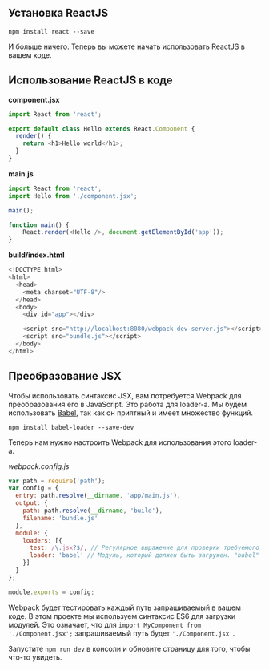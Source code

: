 ## Установка ReactJS

`npm install react --save`

И больше ничего. Теперь вы можете начать использовать ReactJS в вашем коде.

## Использование ReactJS в коде

**component.jsx**

```javascript
import React from 'react';

export default class Hello extends React.Component {
  render() {
    return <h1>Hello world</h1>;
  }
}
```

**main.js**

```javascript
import React from 'react';
import Hello from './component.jsx';

main();

function main() {
    React.render(<Hello />, document.getElementById('app'));
}
```

**build/index.html**

```javascript
<!DOCTYPE html>
<html>
  <head>
    <meta charset="UTF-8"/>
  </head>
  <body>
    <div id="app"></div>

    <script src="http://localhost:8080/webpack-dev-server.js"></script>
    <script src="bundle.js"></script>
  </body>
</html>
```

## Преобразование JSX

Чтобы использовать синтаксис JSX, вам потребуется Webpack для преобразования его в JavaScript. Это работа для loader-а. Мы будем использовать [Babel](https://babeljs.io/), так как он приятный и имеет множество функций.

`npm install babel-loader --save-dev`

Теперь нам нужно настроить Webpack для использования этого loader-а.

*webpack.config.js*
```javascript
var path = require('path');
var config = {
  entry: path.resolve(__dirname, 'app/main.js'),
  output: {
    path: path.resolve(__dirname, 'build'),
    filename: 'bundle.js'
  },
  module: {
    loaders: [{
      test: /\.jsx?$/, // Регулярное выражение для проверки требуемого пути. Соответствует js или jsx.
      loader: 'babel' // Модуль, который должен быть загружен. "babel" - сокращение для "babel-loader".
    }]
  }
};

module.exports = config;
```

Webpack будет тестировать каждый путь запрашиваемый в вашем коде. В этом проекте мы используем синтаксис ES6 для загрузки модулей. Это означает, что для `import MyComponent from './Component.jsx';` запрашиваемый путь будет  `'./Component.jsx'`.

Запустите `npm run dev` в консоли и обновите страницу для того, чтобы что-то увидеть.
